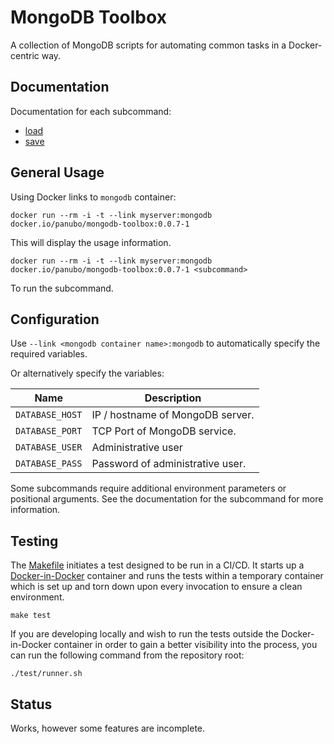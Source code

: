 # MongoDB Toolbox

A collection of MongoDB scripts for automating common tasks in a Docker-centric way.

## Documentation

Documentation for each subcommand:

- [load](commands/load.md)
- [save](commands/save.md)

## General Usage

Using Docker links to `mongodb` container:
```console
docker run --rm -i -t --link myserver:mongodb docker.io/panubo/mongodb-toolbox:0.0.7-1
```
This will display the usage information.

```console
docker run --rm -i -t --link myserver:mongodb docker.io/panubo/mongodb-toolbox:0.0.7-1 <subcommand>
```
To run the subcommand.

## Configuration

Use `--link <mongodb container name>:mongodb` to automatically specify the required variables.

Or alternatively specify the variables:

| Name | Description |
| --- | --- |
| `DATABASE_HOST` | IP / hostname of MongoDB server. |
| `DATABASE_PORT` | TCP Port of MongoDB service. |
| `DATABASE_USER` | Administrative user |
| `DATABASE_PASS` | Password of administrative user. |

Some subcommands require additional environment parameters or positional arguments. See the
documentation for the subcommand for more information.

## Testing

The [Makefile](Makefile) initiates a test designed to be run in a CI/CD. It starts up a [Docker-in-Docker](https://github.com/jpetazzo/dind) container and runs the tests within a temporary container which is set up and torn down upon every invocation to ensure a clean environment.
```console
make test
```

If you are developing locally and wish to run the tests outside the Docker-in-Docker container in order to gain a better visibility into the process, you can run the following command from the repository root:
```console
./test/runner.sh
```

## Status

Works, however some features are incomplete.
